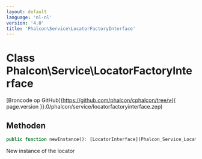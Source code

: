 ```yaml
---
layout: default
language: 'nl-nl'
version: '4.0'
title: 'Phalcon\Service\LocatorFactoryInterface'
---
```


# Class **Phalcon\Service\LocatorFactoryInterface**

[Broncode op GitHub](https://github.com/phalcon/cphalcon/tree/v{{ page.version }}.0/phalcon/service/locatorfactoryinterface.zep)

## Methoden

```php
public function newInstance(): [LocatorInterface](Phalcon_Service_LocatorInterface);
```

New instance of the locator